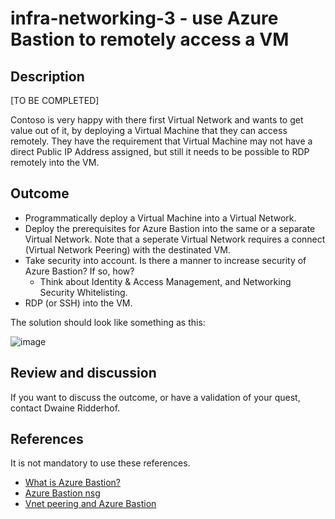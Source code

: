 # infra-networking-3 - use Azure Bastion to remotely access a VM

## Description

[TO BE COMPLETED]

Contoso is very happy with there first Virtual Network and wants to get value out of it, by deploying a Virtual Machine that they can access remotely. They have the requirement that Virtual Machine may not have a direct Public IP Address assigned, but still it needs to be possible to RDP remotely into the VM.

## Outcome

  - Programmatically deploy a Virtual Machine into a Virtual Network.
  - Deploy the prerequisites for Azure Bastion into the same or a separate Virtual Network. Note that a seperate Virtual Network requires a connect (Virtual Network Peering) with the destinated VM. 
  - Take security into account. Is there a manner to increase security of Azure Bastion? If so, how? 
    - Think about Identity & Access Management, and Networking Security Whitelisting.
  - RDP (or SSH) into the VM.
  
The solution should look like something as this:

![image](tjav/upskillingquests/Infrastructure/Networking/Network-quest02.jpg)

## Review and discussion

If you want to discuss the outcome, or have a validation of your quest, contact Dwaine Ridderhof. 

## References

It is not mandatory to use these references.

  - [What is Azure Bastion?](https://docs.microsoft.com/en-us/azure/bastion/bastion-overview)
  - [Azure Bastion nsg](https://docs.microsoft.com/en-us/azure/bastion/bastion-nsg)
  - [Vnet peering and Azure Bastion](https://docs.microsoft.com/en-us/azure/bastion/vnet-peering)
